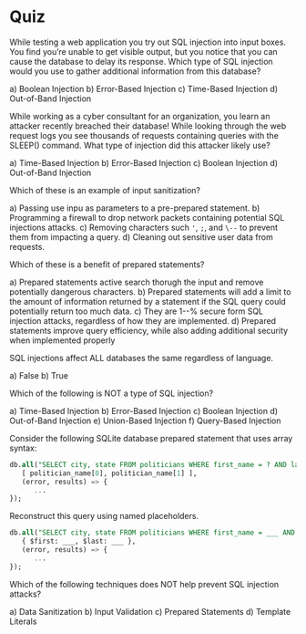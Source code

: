 # Quiz

While testing a web application you try out SQL injection into input boxes. You find you’re unable to get visible output, but you notice that you can cause the database to delay its response. Which type of SQL injection would you use to gather additional information from this database?

a) Boolean Injection
b) Error-Based Injection
c) Time-Based Injection
d) Out-of-Band Injection

While working as a cyber consultant for an organization, you learn an attacker recently breached their database! While looking through the web request logs you see thousands of requests containing queries with the SLEEP() command. What type of injection did this attacker likely use?

a) Time-Based Injection
b) Error-Based Injection
c) Boolean Injection
d) Out-of-Band Injection

Which of these is an example of input sanitization?

a) Passing use inpu as parameters to a pre-prepared statement.
b) Programming a firewall to drop network packets containing potential SQL injections attacks.
c) Removing characters such `'`, `;`, and `\--` to prevent them from impacting a query.
d) Cleaning out sensitive user data from requests.

Which of these is a benefit of prepared statements?

a) Prepared statements active search thorugh the input and remove potentially dangerous characters.
b) Prepared statements will add a limit to the amount of information returned by a statement if the SQL query could potentially return too much data.
c) They are 1--% secure form SQL injection attacks, regardless of how they are implemented.
d) Prepared statements improve query efficiency, while also adding additional security when implemented properly

SQL injections affect ALL databases the same regardless of language.

a) False
b) True

Which of the following is NOT a type of SQL injection?

a) Time-Based Injection
b) Error-Based Injection
c) Boolean Injection
d) Out-of-Band Injection
e) Union-Based Injection
f) Query-Based Injection

Consider the following SQLite database prepared statement that uses array syntax:

```sql
db.all("SELECT city, state FROM politicians WHERE first_name = ? AND last_name = ?",
   [ politician_name[0], politician_name[1] ],
   (error, results) => {
      ...
});
```

Reconstruct this query using named placeholders.

```sql
db.all("SELECT city, state FROM politicians WHERE first_name = ___ AND last_name = ___",
   { $first: ___, $last: ___ },
   (error, results) => {
      ...
});
```

Which of the following techniques does NOT help prevent SQL injection attacks?

a) Data Sanitization
b) Input Validation
c) Prepared Statements
d) Template Literals
